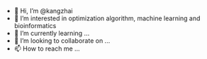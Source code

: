 - 👋 Hi, I’m @kangzhai
- 👀 I’m interested in optimization algorithm, machine learning and bioinformatics
- 🌱 I’m currently learning ...
- 💞️ I’m looking to collaborate on ...
- 📫 How to reach me ...

